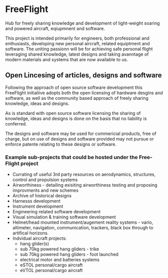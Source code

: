 # FreeFlight
Hub for freely sharing knowledge and development of light-weight soaring and powered aircraft, eqiupmnent and software.

This project is intended primarily for engineers, both professional and enthusiasts, developing new personal aircraft, related equiptment and software. The uniting passionn will be for achieving safe personal flight leveraging shared knowledge, latest designs and taking avanntage of modern materials and systems that are now available to us.

## Open Lincesing of articles, designs and software

Following the approach of open source software development this FreeFlight initialiive adopts both the open licensing of hardware desgins and software, as well as the community based approach of freely sharing knowledge, ideas and designs.  

As is standard with open source software licensing the sharing of knowledge, ideas and designs is done on the basis that no liability is conferred. 

The designs and software may be used for commericial products, free of charge, but on use of designs and software provided may not pursue or enforce patente relating to these designs or software.

### Example sub-projects that could be hosted under the Free-Flight project

* Currating of useful 3rd party resources on aerodynamics, structures, control and propulsion systems
* Airworthiness - detailing exisiting airworthiness testing and proposing improvments and new schemes
* Archive of historical designs
* Harnesss development
* Instrument development
* Engineering related software development
* Visual simulation & training software development
* Helmet/head mounted instrument/augement reality systems - vario, altimeter, navigation, communication, trackers, black box through to artifical horizons. 
* Indvidual aircraft projects:
  - hang glider(s)
  - sub 70kg powered hang gliders - trike
  - sub 70kg powered hang gliders - foot launched
  - electrical motor and batteries systems
  - eSTOL personal/cargo aircraft
  - eVTOL personal/cargo aircraft
